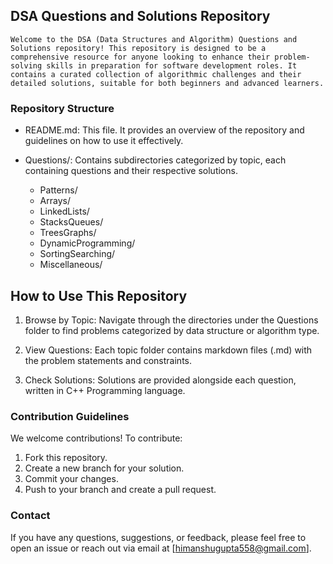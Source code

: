 ## DSA Questions and Solutions Repository

`Welcome to the DSA (Data Structures and Algorithm) Questions and Solutions repository! This repository is designed to be a comprehensive resource for anyone looking to enhance their problem-solving skills in preparation for software development roles. It contains a curated collection of algorithmic challenges and their detailed solutions, suitable for both beginners and advanced learners.`

### Repository Structure

- README.md: This file. It provides an overview of the repository and guidelines on how to use it effectively.

- Questions/: Contains subdirectories categorized by topic, each containing questions and their respective solutions.

    - Patterns/
    - Arrays/
    - LinkedLists/
    - StacksQueues/
    - TreesGraphs/
    - DynamicProgramming/
    - SortingSearching/
    - Miscellaneous/

## How to Use This Repository

1. Browse by Topic: Navigate through the directories under the Questions folder to find problems categorized by data structure or algorithm type.

2. View Questions: Each topic folder contains markdown files (.md) with the problem statements and constraints.

3. Check Solutions: Solutions are provided alongside each question, written in C++ Programming language.

### Contribution Guidelines

We welcome contributions! To contribute:

1. Fork this repository.
2. Create a new branch for your solution.
3. Commit your changes.
4. Push to your branch and create a pull request.


### Contact

If you have any questions, suggestions, or feedback, please feel free to open an issue or reach out via email at [himanshugupta558@gmail.com].
